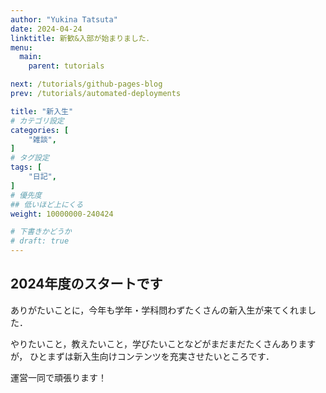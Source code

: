 ```yaml
---
author: "Yukina Tatsuta"
date: 2024-04-24
linktitle: 新歓&入部が始まりました．
menu:
  main:
    parent: tutorials

next: /tutorials/github-pages-blog
prev: /tutorials/automated-deployments

title: "新入生"
# カテゴリ設定
categories: [
    "雑談",
]
# タグ設定
tags: [
    "日記",
]
# 優先度
## 低いほど上にくる
weight: 10000000-240424

# 下書きかどうか
# draft: true
---
```


## 2024年度のスタートです

ありがたいことに，今年も学年・学科問わずたくさんの新入生が来てくれました．

やりたいこと，教えたいこと，学びたいことなどがまだまだたくさんありますが，
ひとまずは新入生向けコンテンツを充実させたいところです．

運営一同で頑張ります！